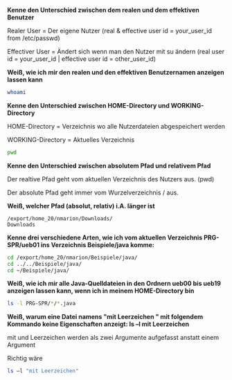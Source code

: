 **Kenne den Unterschied zwischen dem realen und dem effektiven Benutzer**

Realer User = Der eigene Nutzer (real & effective user id = your_user_id from /etc/passwd)

Effectiver User = Ändert sich wenn man den Nutzer mit su ändern (real user id = your_user_id | effective user id = other_user_id)

**Weiß, wie ich mir den realen und den effektiven Benutzernamen anzeigen lassen kann**

```bash
whoami
```

**Kenne den Unterschied zwischen HOME-Directory und WORKING-Directory**

HOME-Directory = Verzeichnis wo alle Nutzerdateien abgespeichert werden

WORKING-Directory = Aktuelles Verzeichnis
```bash
pwd
```

**Kenne den Unterschied zwischen absolutem Pfad und relativem Pfad**

Der realtive Pfad geht vom aktuellen Verzeichnis des Nutzers aus. (pwd)

Der absolute Pfad geht immer vom Wurzelverzeichnis / aus.

**Weiß, welcher Pfad (absolut, relativ) i.A. länger ist**

```
/export/home_20/nmarion/Downloads/
Downloads
```

**Kenne drei verschiedene Arten, wie ich vom aktuellen Verzeichnis PRG-SPR/ueb01 ins Verzeichnis Beispiele/java komme:**

```bash
cd /export/home_20/nmarion/Beispiele/java/
cd ../../Beispiele/java/
cd ~/Beispiele/java/
```

**Weiß, wie ich mir alle Java-Quelldateien in den Ordnern ueb00 bis ueb19 anzeigen lassen kann, wenn ich in meinem HOME-Directory bin**

```bash
ls -l PRG-SPR/*/*.java
```

**Weiß, warum eine Datei namens "mit Leerzeichen " mit folgendem Kommando keine Eigenschaften anzeigt:  ls –l mit Leerzeichen**

mit und Leerzeichen werden als zwei Argumente aufgefasst anstatt einem Argument

Richtig wäre
```bash
ls –l "mit Leerzeichen"
```

